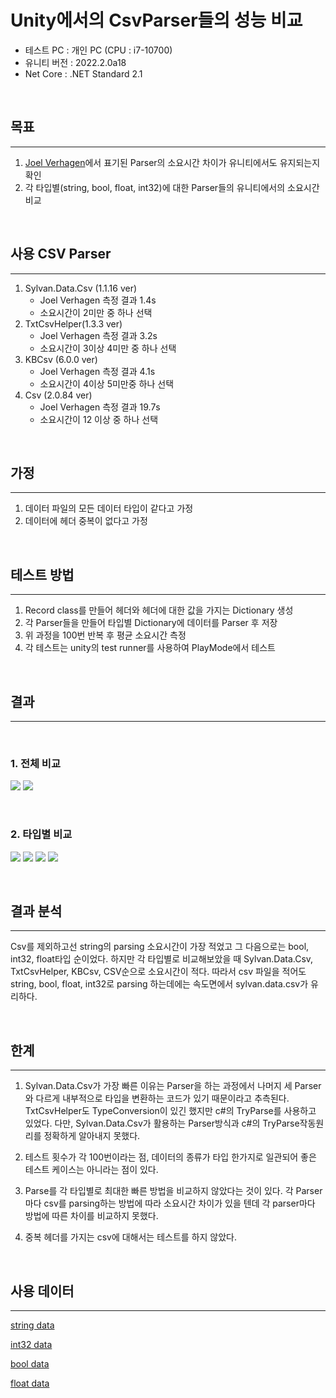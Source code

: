 Unity에서의 CsvParser들의 성능 비교
===
- 테스트 PC : 개인 PC (CPU : i7-10700)
- 유니티 버전 : 2022.2.0a18
- Net Core : .NET Standard 2.1

<br/>

## 목표 
---
1. [Joel Verhagen](https://www.joelverhagen.com/blog/2020/12/fastest-net-csv-parsers)에서 표기된 Parser의 소요시간 차이가 유니티에서도 유지되는지 확인
2. 각 타입별(string, bool, float, int32)에 대한 Parser들의 유니티에서의 소요시간 비교

<br/>

## 사용 CSV Parser
---
1. Sylvan.Data.Csv (1.1.16 ver)
    * Joel Verhagen 측정 결과 1.4s
    * 소요시간이 2미만 중 하나 선택
2. TxtCsvHelper(1.3.3 ver)
    * Joel Verhagen 측정 결과 3.2s
    * 소요시간이 3이상 4미만 중 하나 선택
3. KBCsv (6.0.0 ver)
    * Joel Verhagen 측정 결과 4.1s
    * 소요시간이 4이상 5미만중 하나 선택
4. Csv (2.0.84 ver)
    * Joel Verhagen 측정 결과 19.7s
    * 소요시간이 12 이상 중 하나 선택
  
<br/>

## 가정
---
1. 데이터 파일의 모든 데이터 타입이 같다고 가정
2. 데이터에 헤더 중복이 없다고 가정

<br>

## 테스트 방법
---
1. Record class를 만들어 헤더와 헤더에 대한 값을 가지는 Dictionary 생성
2. 각 Parser들을 만들어 타입별 Dictionary에 데이터를 Parser 후 저장
3. 위 과정을 100번 반복 후 평균 소요시간 측정
4. 각 테스트는 unity의 test runner를 사용하여 PlayMode에서 테스트

<br>

## 결과
---
<br/>

### 1. 전체 비교 

![](Assets/Resources/TestCSVData/전체.png) ![](Assets/Resources/TestCSVData/csv%20제외.png)

<br/>


### 2. 타입별 비교

![](Assets/Resources/TestCSVData/string.png) ![](Assets/Resources/TestCSVData/bool.png)
![](Assets/Resources/TestCSVData/int32.png) ![](Assets/Resources/TestCSVData/float.png)

<br/>

## 결과 분석
---
 Csv를 제외하고선 string의 parsing 소요시간이 가장 적었고 그 다음으로는 bool, int32, float타입 순이었다. 하지만 각 타입별로 비교해보았을 때 Sylvan.Data.Csv, TxtCsvHelper, KBCsv, CSV순으로 소요시간이 적다. 따라서 csv 파일을 적어도 string, bool, float, int32로 parsing 하는데에는 속도면에서 sylvan.data.csv가 유리하다.

<br>

## 한계
---
1. Sylvan.Data.Csv가 가장 빠른 이유는 Parser을 하는 과정에서 나머지 세 Parser와 다르게 내부적으로 타입을 변환하는 코드가 있기 때문이라고 추측된다. TxtCsvHelper도 TypeConversion이 있긴 했지만 c#의 TryParse를 사용하고 있었다. 다만, Sylvan.Data.Csv가 활용하는 Parser방식과 c#의 TryParse작동원리를 정확하게 알아내지 못했다.

2. 테스트 횟수가 각 100번이라는 점, 데이터의 종류가 타입 한가지로 일관되어 좋은 테스트 케이스는 아니라는 점이 있다.

3. Parse를 각 타입별로 최대한 빠른 방법을 비교하지 않았다는 것이 있다. 각 Parser마다 csv를 parsing하는 방법에 따라 소요시간 차이가 있을 텐데 각 parser마다 방법에 따른 차이를 비교하지 못했다.

4. 중복 헤더를 가지는 csv에 대해서는 테스트를 하지 않았다.

<br>

## 사용 데이터
---
[string data](Assets/Resources/TestCSVData/TestDataNoSameColumn.csv)

[int32 data](Assets/Resources/TestCSVData/TestDataNoSameColumnInt.csv)

[bool data](Assets/Resources/TestCSVData/TestDataNoSameColumnBool.csv)

[float data](Assets/Resources/TestCSVData/TestDataNoSameColumnFloat.csv)




